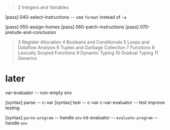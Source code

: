 > 2 Integers and Variables

[pass] 040-select-instructions -- use `format` instead of `~a`

[pass] 050-assign-homes
[pass] 060-patch-instructions
[pass] 070-prelude-and-conclusion

> 3 Register Allocation
> 4 Booleans and Conditionals
> 5 Loops and Dataflow Analysis
> 6 Tuples and Garbage Collection
> 7 Functions
> 8 Lexically Scoped Functions
> 9 Dynamic Typing
> 10 Gradual Typing
> 11 Generics

# later

var-evaluator -- non-empty env

[syntax] parse -- c-var
[syntax] test -- c-var
c-var-evaluator -- test
improve testing

[syntax] `parse-program` -- handle `env`
int-evaluator -- `evaluate-program` -- handle `env`
